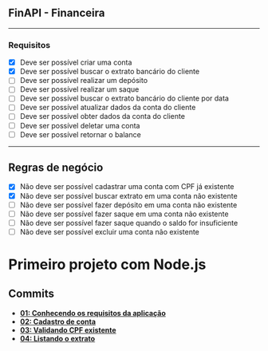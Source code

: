 ## FinAPI - Financeira

---

### Requisitos

- [x] Deve ser possível criar uma conta
- [x] Deve ser possível buscar o extrato bancário do cliente
- [ ] Deve ser possível realizar um depósito
- [ ] Deve ser possível realizar um saque
- [ ] Deve ser possível buscar o extrato bancário do cliente por data
- [ ] Deve ser possível atualizar dados da conta do cliente
- [ ] Deve ser possível obter dados da conta do cliente
- [ ] Deve ser possível deletar uma conta
- [ ] Deve ser possível retornar o balance

---

## Regras de negócio

- [x] Não deve ser possível cadastrar uma conta com CPF já existente
- [x] Não deve ser possível buscar extrato em uma conta não existente
- [ ] Não deve ser possível fazer depósito em uma conta não existente
- [ ] Não deve ser possível fazer saque em uma conta não existente
- [ ] Não deve ser possível fazer saque quando o saldo for insuficiente
- [ ] Não deve ser possível excluir uma conta não existente

# Primeiro projeto com Node.js

## Commits
- **[01: Conhecendo os requisitos da aplicação](https://github.com/vinifraga/ignite/commit/4751f5663ab0e1c052f03abcd3b8ff08edf15042)**
- **[02: Cadastro de conta](https://github.com/vinifraga/ignite/commit/1159c5299f704c39447c9955c9d27b2980cff9d8)**
- **[03: Validando CPF existente](https://github.com/vinifraga/ignite/commit/248cd77006ac777020cb1971e772b84b8158374c)**
- **[04: Listando o extrato](https://github.com/vinifraga/ignite/commit/40ba6a4a7cbd6c7a537488d17ffcddba798cbe1b)**